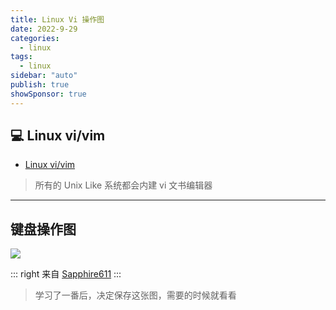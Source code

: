 ```yaml
---
title: Linux Vi 操作图
date: 2022-9-29
categories:
  - linux
tags:
  - linux
sidebar: "auto"
publish: true
showSponsor: true
---
```


## 💻  Linux vi/vim 

- [Linux vi/vim](https://www.runoob.com/linux/linux-vim.html)

> 所有的 Unix Like 系统都会内建 vi 文书编辑器

--- 

## 键盘操作图

<img style="border:2;" src="/img/vi-vim-cheat-sheet-sch.gif">

::: right
来自 [Sapphire611](http://sapphire611.github.io)
:::

> 学习了一番后，决定保存这张图，需要的时候就看看
